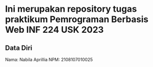 # Ini merupakan repository tugas praktikum Pemrograman Berbasis Web INF 224 USK 2023
 
## Data Diri
 
Nama: Nabila Aprillia
NPM: 2108107010025